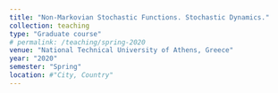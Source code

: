 ```yaml
---
title: "Non-Markovian Stochastic Functions. Stochastic Dynamics."
collection: teaching
type: "Graduate course"
# permalink: /teaching/spring-2020
venue: "National Technical University of Athens, Greece"
year: "2020"
semester: "Spring"
location: #"City, Country"
---
```


